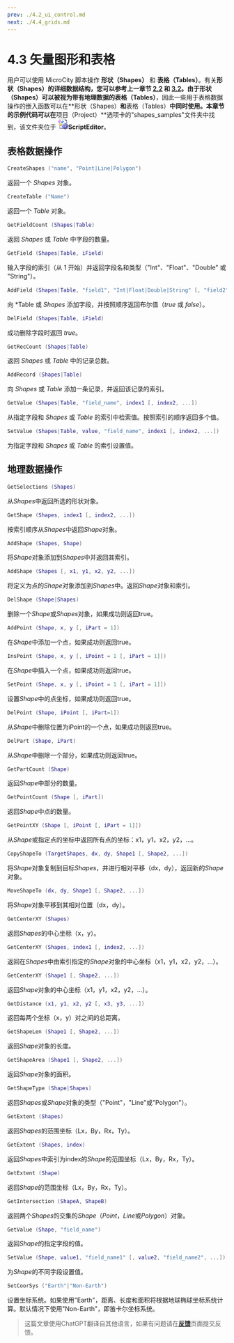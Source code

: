 ```yaml
---
prev: ./4.2_ui_control.md
next: ./4.4_grids.md
---
```


# 4.3 矢量图形和表格
用户可以使用 MicroCity 脚本操作 **形状（Shapes）** 和 **表格（Tables）**。有关**形状（Shapes）**的详细数据结构，您可以参考上一章节 [2.2](2.2_searching_for_countries.md#gis-data-structure) 和 [3.2](3.2_vector_shapes.md)。由于**形状（Shapes）**可以被视为带有地理数据的**表格（Tables）**，因此一些用于表格数据操作的嵌入函数可以在**形状（Shapes）**和**表格（Tables）**中同时使用。本章节的示例代码可以在**项目（Project）**选项卡的"shapes_samples"文件夹中找到，该文件夹位于 ![icon](../images/doc/icon_script_editor.png)**ScriptEditor**。

## 表格数据操作
```lua
CreateShapes ("name", "Point|Line|Polygon")
```
返回一个 *Shapes* 对象。
```lua
CreateTable ("Name")
```
返回一个 *Table* 对象。
```lua
GetFieldCount (Shapes|Table)
```
返回 *Shapes* 或 *Table* 中字段的数量。
```lua
GetField (Shapes|Table, iField)
```
输入字段的索引（从 1 开始）并返回字段名和类型（"Int"、"Float"、"Double" 或 "String"）。
```lua
AddField (Shapes|Table, "field1", "Int|Float|Double|String" [, "field2", "Int|Float|Double|String", ...])
```
向 *Table 或 *Shapes* 添加字段，并按照顺序返回布尔值（*true* 或 *false*）。
```lua
DelField (Shapes|Table, iField)
```
成功删除字段时返回 *true*。
```lua
GetRecCount (Shapes|Table)
```
返回 *Shapes* 或 *Table* 中的记录总数。
```lua
AddRecord (Shapes|Table)
```
向 *Shapes* 或 *Table* 添加一条记录，并返回该记录的索引。
```lua
GetValue (Shapes|Table, "field_name", index1 [, index2, ...])
```
从指定字段和 *Shapes* 或 *Table* 的索引中检索值。按照索引的顺序返回多个值。
```lua
SetValue (Shapes|Table, value, "field_name", index1 [, index2, ...])
```
为指定字段和 *Shapes* 或 *Table* 的索引设置值。

## 地理数据操作
```lua
GetSelections (Shapes)
```
从*Shapes*中返回所选的形状对象。
```lua
GetShape (Shapes, index1 [, index2, ...])
```
按索引顺序从*Shapes*中返回*Shape*对象。
```lua
AddShape (Shapes, Shape)
```
将*Shape*对象添加到*Shapes*中并返回其索引。
```lua
AddShape (Shapes [, x1, y1, x2, y2, ...])
```
将定义为点的*Shape*对象添加到*Shapes*中。返回*Shape*对象和索引。
```lua
DelShape (Shape|Shapes)
```
删除一个*Shape*或*Shapes*对象，如果成功则返回true。
```lua
AddPoint (Shape, x, y [, iPart = 1])
```
在*Shape*中添加一个点，如果成功则返回true。
```lua
InsPoint (Shape, x, y [, iPoint = 1 [, iPart = 1]])
```
在*Shape*中插入一个点，如果成功则返回true。
```lua
SetPoint (Shape, x, y [, iPoint = 1 [, iPart = 1]])
```
设置*Shape*中的点坐标，如果成功则返回true。
```lua
DelPoint (Shape, iPoint [, iPart=1])
```
从*Shape*中删除位置为iPoint的一个点，如果成功则返回true。
```lua
DelPart (Shape, iPart)
```
从*Shape*中删除一个部分，如果成功则返回true。
```lua
GetPartCount (Shape)
```
返回*Shape*中部分的数量。
```lua
GetPointCount (Shape [, iPart])
```
返回*Shape*中点的数量。
```lua
GetPointXY (Shape [, iPoint [, iPart = 1]])
```
从*Shape*或指定点的坐标中返回所有点的坐标：x1，y1，x2，y2，...。
```lua
CopyShapeTo (TargetShapes, dx, dy, Shape1 [, Shape2, ...])
```
将*Shape*对象复制到目标*Shapes*，并进行相对平移（dx，dy），返回新的*Shape*对象。
```lua
MoveShapeTo (dx, dy, Shape1 [, Shape2, ...])
```
将*Shape*对象平移到其相对位置（dx，dy）。
```lua
GetCenterXY (Shapes)
```
返回*Shapes*的中心坐标（x，y）。
```lua
GetCenterXY (Shapes, index1 [, index2, ...])
```
返回在*Shapes*中由索引指定的*Shape*对象的中心坐标（x1，y1，x2，y2，...）。
```lua
GetCenterXY (Shape1 [, Shape2, ...])
```
返回*Shape*对象的中心坐标（x1，y1，x2，y2，...）。
```lua
GetDistance (x1, y1, x2, y2 [, x3, y3, ...])
```
返回每两个坐标（x，y）对之间的总距离。
```lua
GetShapeLen (Shape1 [, Shape2, ...])
```
返回*Shape*对象的长度。
```lua
GetShapeArea (Shape1 [, Shape2, ...])
```
返回*Shape*对象的面积。
```lua
GetShapeType (Shape|Shapes)
```
返回*Shapes*或*Shape*对象的类型（"Point"，"Line"或"Polygon"）。
```lua
GetExtent (Shapes)
```
返回*Shapes*的范围坐标（Lx，By，Rx，Ty）。
```lua
GetExtent (Shapes, index)
```
返回*Shapes*中索引为index的*Shape*的范围坐标（Lx，By，Rx，Ty）。
```lua
GetExtent (Shape)
```
返回*Shape*的范围坐标（Lx，By，Rx，Ty）。
```lua
GetIntersection (ShapeA, ShapeB)
```
返回两个*Shapes*的交集的*Shape*（*Point*，*Line*或*Polygon*）对象。
```lua
GetValue (Shape, "field_name")
```
返回*Shape*的指定字段的值。
```lua
SetValue (Shape, value1, "field_name1" [, value2, "field_name2", ...])
```
为*Shape*的不同字段设置值。
```lua
SetCoorSys ("Earth"|"Non-Earth")
```
设置坐标系统。如果使用"Earth"，距离、长度和面积将根据地球椭球坐标系统计算。默认情况下使用"Non-Earth"，即笛卡尔坐标系统。

> 这篇文章使用ChatGPT翻译自其他语言，如果有问题请在[**反馈**](https://github.com/huuhghhgyg/MicroCityNotes/issues/new)页面提交反馈。